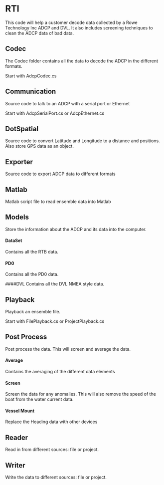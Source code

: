 # RTI
This code will help a customer decode data collected by a Rowe Technology Inc ADCP and DVL.  It also includes  screening techniques to clean the ADCP data of bad data.

## Codec
The Codec folder contains all the data to decode the ADCP in the different formats.

Start with AdcpCodec.cs

## Communication
Source code to talk to an ADCP with a serial port or Ethernet

Start with AdcpSerialPort.cs or AdcpEthernet.cs


## DotSpatial
Source code to convert Latitude and Longitude to a distance and positions.  Also store GPS data as an object.

## Exporter
Source code to export ADCP data to different formats

## Matlab
Matlab script file to read ensemble data into Matlab

## Models
Store the information about the ADCP and its data into the computer.

#### DataSet 
Contains all the RTB data.

#### PD0
Contains all the PD0 data.

####DVL 
Contains all the DVL NMEA style data.


## Playback
Playback an ensemble file.

Start with FilePlayback.cs or ProjectPlayback.cs

## Post Process
Post process the data.  This will screen and average the data.

#### Average
Contains the averaging of the different data elements

#### Screen
Screen the data for any anomalies.  This will also remove the speed of the boat from the water current data.

#### Vessel Mount
Replace the Heading data with other devices


## Reader
Read in from different sources: file or project.

## Writer
Write the data to different sources: file or project.

